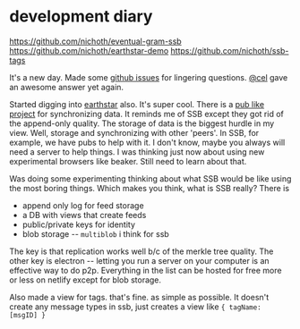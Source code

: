 # development diary

https://github.com/nichoth/eventual-gram-ssb
https://github.com/nichoth/earthstar-demo
https://github.com/nichoth/ssb-tags

It's a new day. Made some [github issues](https://github.com/ssbc/ssb-server/issues/736) for lingering questions. [@cel](@f/6sQ6d2CMxRUhLpspgGIulDxDCwYD7DzFzPNr7u5AU=.ed25519) gave an awesome answer yet again. 

Started digging into [earthstar](https://github.com/earthstar-project/earthstar) also. It's super cool. There is a [pub like project](https://github.com/earthstar-project/earthstar-pub) for synchronizing data. It reminds me of SSB except they got rid of the append-only quality. The storage of data is the biggest hurdle in my view. Well, storage and synchronizing with other 'peers'. In SSB, for example, we have pubs to help with it. I don't know, maybe you always will need a server to help things. I was thinking just now about using new experimental browsers like beaker. Still need to learn about that.

Was doing some experimenting thinking about what SSB would be like using the most boring things. Which makes you think, what is SSB really? There is
* append only log for feed storage
* a DB with views that create feeds
* public/private keys for identity
* blob storage -- `multiblob` i think for ssb

The key is that replication works well b/c of the merkle tree quality. The other key is electron -- letting you run a server on your computer is an effective way to do p2p. Everything in the list can be hosted for free more or less on netlify except for blob storage. 

Also made a view for tags. that's fine. as simple as possible. It doesn't create any message types in ssb, just creates a view like `{ tagName: [msgID] }`

